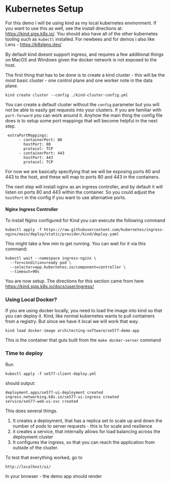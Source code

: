 # Kubernetes Setup

For this demo I will be using kind as my local kubernetes environment. If you want to use this as well, see the install directions at: https://kind.sigs.k8s.io/. You should also have all of the other kubernetes tooling such as `kubectl` installed. For newbees and for demos i also like Lens - https://k8slens.dev/

By default kind doesnt support ingress, and requires a few additional things on MacOS and Windows given the docker network is not exposed to the host.

The first thing that has to be done is to create a kind cluster - this will be the most basic cluster - one control plane and one worker note in the data plane.

`kind create cluster --config ./kind-cluster-config.yml`

You can create a default cluster without the `config` parameter but you will not be able to easily get requests into your clusters. If you are familiar with `port-forward` you can work around it. Anyhow the main thing the config file does is to setup some port mappings that will become helpful in the next step.

```
 extraPortMappings:
      - containerPort: 80
        hostPort: 80
        protocol: TCP
      - containerPort: 443
        hostPort: 443
        protocol: TCP
```

For now we are basically specifying that we will be exposing ports 80 and 443 to the host, and these will map to ports 80 and 443 in the containers.

The next step will install nginx as an ingress controller, and by default it will listen on ports 80 and 443 within the container. So you could adjust the `hostPort` in the config if you want to use alternative ports.

#### Nginx Ingress Controller

To install Nginx configured for Kind you can execute the following command

```
kubectl apply -f https://raw.githubusercontent.com/kubernetes/ingress-nginx/main/deploy/static/provider/kind/deploy.yaml
```

This might take a few min to get running. You can wait for it via this command:

```
kubectl wait --namespace ingress-nginx \
  --for=condition=ready pod \
  --selector=app.kubernetes.io/component=controller \
  --timeout=90s
```

You are now setup. The directions for this section came from here https://kind.sigs.k8s.io/docs/user/ingress/

### Using Local Docker?

If you are using docker locally, you need to load the image into kind so that you can deploy it. Kind, like normal kubernetes wants to pull containers from a registry. But since we have it local we will work that way.

```
kind load docker-image architecting-software/se577-demo-app
```

This is the container that guts built from the `make docker-server` command

### Time to deploy

Run

```
kubectl apply -f se577-client-deploy.yml
```

should output:

```
deployment.apps/se577-ui-deployment created
ingress.networking.k8s.io/se577-ui-ingress created
service/se577-web-ui-svc created
```

This does several things.

1. It creates a deployment, that has a replica set to scale up and down the number of pods to server requests - this is for scale and resilience
2. it creates a service, that internally allows for load balancing across the deployment cluster
3. It configures the ingress, so that you can reach the application from outside of the cluster.

To test that everything worked, go to

```
http://localhost/ui/
```

In your browser - the demo app should render
